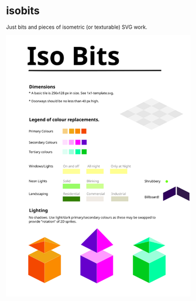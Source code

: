 isobits
=======
Just bits and pieces of isometric (or texturable) SVG work.

![Cheat sheet shows colours & codes to use](cheat-sheet.svg)
